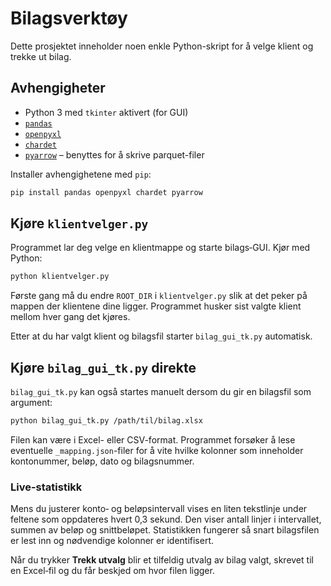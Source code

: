 # Bilagsverktøy

Dette prosjektet inneholder noen enkle Python-skript for å velge klient og trekke ut bilag.

## Avhengigheter

- Python 3 med `tkinter` aktivert (for GUI)
- [`pandas`](https://pandas.pydata.org/)
- [`openpyxl`](https://openpyxl.readthedocs.io/)
- [`chardet`](https://pypi.org/project/chardet/)
- [`pyarrow`](https://arrow.apache.org/docs/python/) – benyttes for å skrive parquet-filer

Installer avhengighetene med `pip`:

```bash
pip install pandas openpyxl chardet pyarrow
```

## Kjøre `klientvelger.py`

Programmet lar deg velge en klientmappe og starte bilags‑GUI. Kjør med Python:

```bash
python klientvelger.py
```

Første gang må du endre `ROOT_DIR` i `klientvelger.py` slik at det peker på mappen der klientene dine ligger. Programmet husker sist valgte klient mellom hver gang det kjøres.

Etter at du har valgt klient og bilagsfil starter `bilag_gui_tk.py` automatisk.

## Kjøre `bilag_gui_tk.py` direkte

`bilag_gui_tk.py` kan også startes manuelt dersom du gir en bilagsfil som argument:

```bash
python bilag_gui_tk.py /path/til/bilag.xlsx
```

Filen kan være i Excel- eller CSV-format. Programmet forsøker å lese eventuelle `_mapping.json`-filer for å vite hvilke kolonner som inneholder kontonummer, beløp, dato og bilagsnummer.

### Live-statistikk

Mens du justerer konto‑ og beløpsintervall vises en liten tekstlinje under feltene som oppdateres hvert 0,3 sekund. Den viser antall linjer i intervallet, summen av beløp og snittbeløpet. Statistikken fungerer så snart bilagsfilen er lest inn og nødvendige kolonner er identifisert.

Når du trykker **Trekk utvalg** blir et tilfeldig utvalg av bilag valgt, skrevet til en Excel‑fil og du får beskjed om hvor filen ligger.
